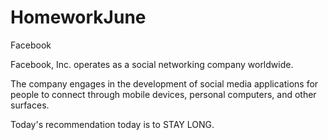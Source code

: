 # HomeworkJune

Facebook

Facebook, Inc. operates as a social networking company worldwide. 


The company engages in the development of social media applications for people to connect through mobile devices, personal computers, and other surfaces. 

 Today's recommendation today is to STAY LONG. 